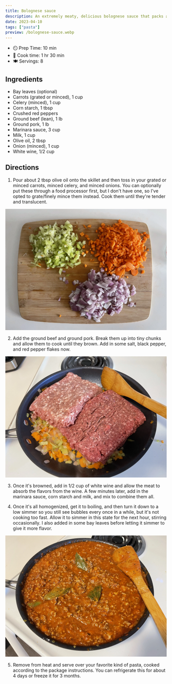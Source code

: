 ```yaml
---
title: Bolognese sauce
description: An extremely meaty, delicious bolognese sauce that packs a ton of flavor for how many ingredients it uses.
date: 2023-04-10
tags: ["pasta"]
preview: /bolognese-sauce.webp
---
```


- ⏲️ Prep Time: 10 min
- 🍳 Cook time: 1 hr 30 min
- 🍽️ Servings: 8

## Ingredients

- Bay leaves (optional)
- Carrots (grated or minced), 1 cup
- Celery (minced), 1 cup
- Corn starch, 1 tbsp
- Crushed red peppers
- Ground beef (lean), 1 lb
- Ground pork, 1 lb
- Marinara sauce, 3 cup
- Milk, 1 cup
- Olive oil, 2 tbsp
- Onion (minced), 1 cup
- White wine, 1/2 cup

## Directions

1. Pour about 2 tbsp olive oil onto the skillet and then toss in your grated or minced carrots, minced celery, and minced onions. You can optionally put these through a food processor first, but I don't have one, so I've opted to grate/finely mince them instead. Cook them until they're tender and translucent.

![Minced veggies](images/bolognese-sauce-1.webp)

2. Add the ground beef and ground pork. Break them up into tiny chunks and allow them to cook until they brown. Add in some salt, black pepper, and red pepper flakes now.

![Veggies with meat](images/bolognese-sauce-2.webp)

3. Once it's browned, add in 1/2 cup of white wine and allow the meat to absorb the flavors from the wine. A few minutes later, add in the marinara sauce, corn starch and milk, and mix to combine them all.

4. Once it's all homogenized, get it to boiling, and then turn it down to a low simmer so you still see bubbles every once in a while, but it's not cooking too fast. Allow it to simmer in this state for the next hour, stirring occasionally. I also added in some bay leaves before letting it simmer to give it more flavor.

![Sauce while simmering](images/bolognese-sauce-3.webp)

5. Remove from heat and serve over your favorite kind of pasta, cooked according to the package instructions. You can refrigerate this for about 4 days or freeze it for 3 months.
